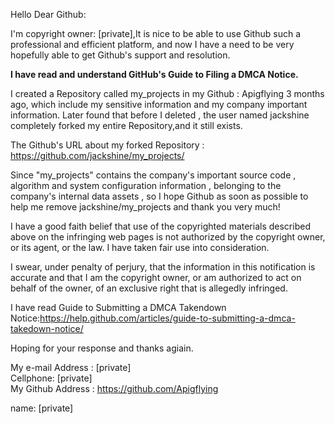 Hello Dear Github:

I'm copyright owner: [private],It is nice to be able to use Github such a professional and efficient platform, and now I have a need to be very hopefully able to get Github's support and resolution.

**I have read and understand GitHub's Guide to Filing a DMCA Notice.**

I created a Repository called my_projects in my Github : Apigflying 3 months ago, which include my sensitive information and my company important information. Later found that before I deleted , the user named jackshine completely forked my entire Repository,and it still exists.

The Github's URL about my forked Repository :
https://github.com/jackshine/my_projects/

Since "my_projects" contains the company's important source code , algorithm and system configuration information , belonging to the company's internal data assets , so I hope Github as soon as possible to help me remove jackshine/my_projects and thank you very much!

I have a good faith belief that use of the copyrighted materials described above on the infringing web pages is not authorized by the copyright owner, or its agent, or the law. I have taken fair use into consideration.

I swear, under penalty of perjury, that the information in this notification is accurate and that I am the copyright owner, or am authorized to act on behalf of the owner, of an exclusive right that is allegedly infringed.

I have read Guide to Submitting a DMCA Takendown Notice:https://help.github.com/articles/guide-to-submitting-a-dmca-takedown-notice/

Hoping for your response and thanks agiain.

My e-mail Address : [private]  
Cellphone: [private]  
My Github Address : https://github.com/Apigflying

name: [private]  
